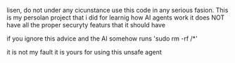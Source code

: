 lisen, do not under any cicunstance use this code in any serious fasion.
This is my persolan project that i did for learnig how AI agents work
it does NOT have all the proper securyty featurs that it should have

if you ignore this advice and the AI somehow runs 'sudo rm -rf /*'

it is not my fault it is yours for using this unsafe agent

